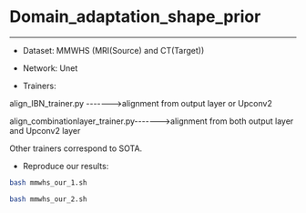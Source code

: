 # Domain_adaptation_shape_prior
-----
* Dataset: MMWHS (MRI(Source) and CT(Target))

* Network:  Unet

* Trainers:

align_IBN_trainer.py             ------->alignment from output layer or Upconv2

align_combinationlayer_trainer.py------->alignment from both output layer and Upconv2 layer

Other trainers correspond to SOTA.

* Reproduce our results:

```bash
bash mmwhs_our_1.sh
```
```bash
bash mmwhs_our_2.sh
```
